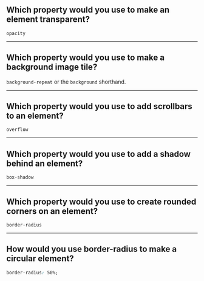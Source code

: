## **Which property would you use to make an element transparent?**

`opacity`

---

## **Which property would you use to make a background image tile?**

`background-repeat` or the `background` shorthand.

---

## **Which property would you use to add scrollbars to an element?**

`overflow`

---

## **Which property would you use to add a shadow behind an element?**

`box-shadow`

---

## **Which property would you use to create rounded corners on an element?**

`border-radius`

---

## **How would you use border-radius to make a circular element?**

```css
border-radius: 50%;
```
